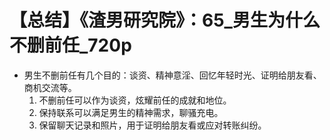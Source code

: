 # 【总结】《渣男研究院》：65_男生为什么不删前任_720p

-   男生不删前任有几个目的：谈资、精神意淫、回忆年轻时光、证明给朋友看、商机交流等。
    1.  不删前任可以作为谈资，炫耀前任的成就和地位。
    2.  保持联系可以满足男生的精神需求，聊骚充电。
    3.  保留聊天记录和照片，用于证明给朋友看或应对转账纠纷。